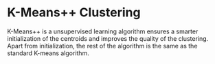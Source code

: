 # K-Means++ Clustering

K-Means++ is a unsupervised learning algorithm ensures a smarter initialization of the centroids and improves the quality of the clustering.<br> 
Apart from initialization, the rest of the algorithm is the same as the standard K-means algorithm.
